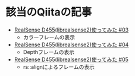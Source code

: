 # 該当のQiitaの記事

- [RealSense D455(librealsense2)使ってみた #03](https://qiita.com/RoaaaA/items/bbb6597e9e57de64db53)
  - カラーフレームの表示
- [RealSense D455(librealsense2)使ってみた #04](https://qiita.com/RoaaaA/items/7770a40ed5a553e4b92d)
  - Depthフレームの表示
- [RealSense D455(librealsense2)使ってみた #05](https://qiita.com/RoaaaA/items/446d4f0849889b28f709)
  - rs::alignによるフレームの表示
